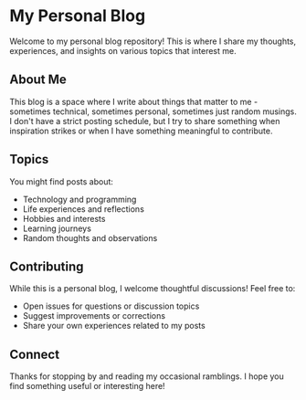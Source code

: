 # My Personal Blog
Welcome to my personal blog repository! This is where I share my thoughts, experiences, and insights on various topics that interest me.

## About Me

This blog is a space where I write about things that matter to me - sometimes technical, sometimes personal, sometimes just random musings. I don't have a strict posting schedule, but I try to share something when inspiration strikes or when I have something meaningful to contribute.

## Topics

You might find posts about:
- Technology and programming
- Life experiences and reflections
- Hobbies and interests
- Learning journeys
- Random thoughts and observations

## Contributing

While this is a personal blog, I welcome thoughtful discussions! Feel free to:
- Open issues for questions or discussion topics
- Suggest improvements or corrections
- Share your own experiences related to my posts

## Connect

Thanks for stopping by and reading my occasional ramblings. I hope you find something useful or interesting here!
